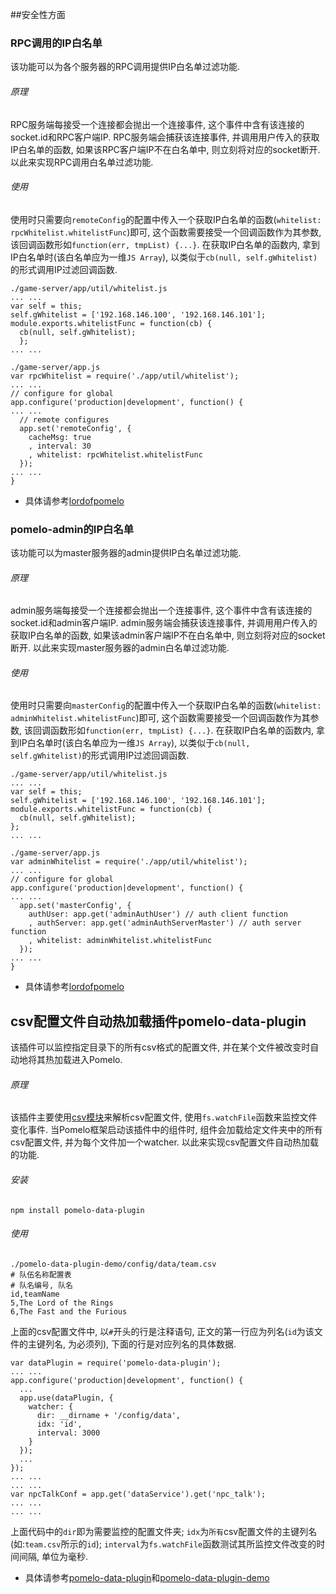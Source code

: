 ##安全性方面

### RPC调用的IP白名单

该功能可以为各个服务器的RPC调用提供IP白名单过滤功能.

###### 原理

RPC服务端每接受一个连接都会抛出一个连接事件, 这个事件中含有该连接的socket.id和RPC客户端IP. RPC服务端会捕获该连接事件, 并调用用户传入的获取IP白名单的函数, 如果该RPC客户端IP不在白名单中, 则立刻将对应的socket断开. 以此来实现RPC调用白名单过滤功能.

###### 使用

使用时只需要向`remoteConfig`的配置中传入一个获取IP白名单的函数(`whitelist: rpcWhitelist.whitelistFunc`)即可, 这个函数需要接受一个回调函数作为其参数, 该回调函数形如`function(err, tmpList) {...}`. 在获取IP白名单的函数内, 拿到IP白名单时(该白名单应为一维`JS Array`), 以类似于`cb(null, self.gWhitelist)`的形式调用IP过滤回调函数.

```
./game-server/app/util/whitelist.js
... ...
var self = this;
self.gWhitelist = ['192.168.146.100', '192.168.146.101'];
module.exports.whitelistFunc = function(cb) {
  cb(null, self.gWhitelist);
  };
... ...
```

```
./game-server/app.js
var rpcWhitelist = require('./app/util/whitelist');
... ...
// configure for global
app.configure('production|development', function() {
... ...
  // remote configures
  app.set('remoteConfig', {
    cacheMsg: true
    , interval: 30
    , whitelist: rpcWhitelist.whitelistFunc
  });
... ...
}
```

* 具体请参考[lordofpomelo](https://github.com/NetEase/lordofpomelo/tree/dev)

### pomelo-admin的IP白名单

该功能可以为master服务器的admin提供IP白名单过滤功能.

###### 原理

admin服务端每接受一个连接都会抛出一个连接事件, 这个事件中含有该连接的socket.id和admin客户端IP. admin服务端会捕获该连接事件, 并调用用户传入的获取IP白名单的函数, 如果该admin客户端IP不在白名单中, 则立刻将对应的socket断开. 以此来实现master服务器的admin白名单过滤功能.

###### 使用

使用时只需要向`masterConfig`的配置中传入一个获取IP白名单的函数(`whitelist: adminWhitelist.whitelistFunc`)即可, 这个函数需要接受一个回调函数作为其参数, 该回调函数形如`function(err, tmpList) {...}`. 在获取IP白名单的函数内, 拿到IP白名单时(该白名单应为一维`JS Array`), 以类似于`cb(null, self.gWhitelist)`的形式调用IP过滤回调函数.

```
./game-server/app/util/whitelist.js
... ...
var self = this;
self.gWhitelist = ['192.168.146.100', '192.168.146.101'];
module.exports.whitelistFunc = function(cb) {
  cb(null, self.gWhitelist);
};
... ...
```

```
./game-server/app.js
var adminWhitelist = require('./app/util/whitelist');
... ...
// configure for global
app.configure('production|development', function() {
... ...
  app.set('masterConfig', {
    authUser: app.get('adminAuthUser') // auth client function
    , authServer: app.get('adminAuthServerMaster') // auth server function
    , whitelist: adminWhitelist.whitelistFunc
  });
... ...
}
```

* 具体请参考[lordofpomelo](https://github.com/NetEase/lordofpomelo/tree/dev)


## csv配置文件自动热加载插件pomelo-data-plugin

该插件可以监控指定目录下的所有csv格式的配置文件, 并在某个文件被改变时自动地将其热加载进入Pomelo. 

###### 原理

该插件主要使用[csv模块](https://npmjs.org/package/csv)来解析csv配置文件, 使用`fs.watchFile`函数来监控文件变化事件. 当Pomelo框架启动该插件中的组件时, 组件会加载给定文件夹中的所有csv配置文件, 并为每个文件加一个watcher. 以此来实现csv配置文件自动热加载的功能.

###### 安装

```
npm install pomelo-data-plugin
```

###### 使用

```
./pomelo-data-plugin-demo/config/data/team.csv
# 队伍名称配置表
# 队名编号, 队名
id,teamName
5,The Lord of the Rings
6,The Fast and the Furious
```

上面的csv配置文件中, 以`#`开头的行是注释语句, 正文的第一行应为列名(`id`为该文件的主键列名, 为必须列), 下面的行是对应列名的具体数据.

```
var dataPlugin = require('pomelo-data-plugin');
... ...
app.configure('production|development', function() {
  ...
  app.use(dataPlugin, {
    watcher: {
      dir: __dirname + '/config/data',
      idx: 'id',
      interval: 3000
    }
  });
  ...
});
... ...
... ...
var npcTalkConf = app.get('dataService').get('npc_talk');
... ...
... ...
```

上面代码中的`dir`即为需要监控的配置文件夹; `idx`为`所有`csv配置文件的主键列名(如:`team.csv`所示的`id`); `interval`为`fs.watchFile`函数测试其所监控文件改变的时间间隔, 单位为毫秒. 

* 具体请参考[pomelo-data-plugin](https://github.com/palmtoy/pomelo-data-plugin)和[pomelo-data-plugin-demo](https://github.com/palmtoy/pomelo-data-plugin-demo)


